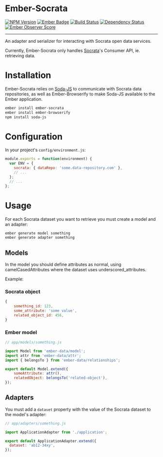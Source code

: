 Ember-Socrata
=============
[![NPM Version][npm-badge]][npm]
[![Ember Badge][ember-badge]][embadge]
[![Build Status][travis-badge]][travis]
[![Dependency Status][version-eye-badge]][version-eye]
[![Ember Observer Score][ember-observer-badge]][ember-observer]

[npm]: https://www.npmjs.org/package/ember-socrata
[npm-badge]: https://img.shields.io/npm/v/ember-socrata.svg
[embadge]: http://embadge.io/
[ember-badge]: http://embadge.io/v1/badge.svg?start=2.8.0
[travis]: https://travis-ci.org/zachgarwood/ember-socrata
[travis-badge]: https://travis-ci.org/zachgarwood/ember-socrata.svg?branch=master
[ember-observer]: https://emberobserver.com/addons/ember-socrata
[ember-observer-badge]: https://emberobserver.com/badges/ember-socrata.svg
[version-eye]: https://www.versioneye.com/user/projects/57525f907757a00034dc4150
[version-eye-badge]: https://www.versioneye.com/user/projects/57525f907757a00034dc4150/badge.svg
-----
An adapter and serializer for interacting with Socrata open data services.

Currently, Ember-Socrata only handles [Socrata](https://dev.socrata.com/)'s Consumer API, ie. retrieving data.

# Installation
Ember-Socrata relies on [Soda-JS](https://github.com/socrata/soda-js) to communicate with Socrata data repositories,
as well as Ember-Browserify to make Soda-JS available to the Ember application.
```bash
ember install ember-socrata
ember install ember-browserify
npm install soda-js
```

# Configuration
In your project's `config/environment.js`:

```javascript
module.exports = function(environment) {
  var ENV = {
    socrata: { dataRepo: 'some.data-repository.com' },
    // ...
  };
  // ...
};
```

# Usage
For each Socrata dataset you want to retrieve you must create a model and an
adapter:
```bash
ember generate model something
ember generate adapter something
```

## Models
In the model you should define attributes as normal, using camelCasedAttributes
where the dataset uses underscored_attributes.

Example:
### Socrata object
```javascript
{
    something_id: 123,
    some_attribute: 'some value',
    related_object_id: 456,
}
```

### Ember model
```javascript
// app/models/something.js

import Model from 'ember-data/model';
import attr from 'ember-data/attr';
import { belongsTo } from 'ember-data/relationships';

export default Model.extend({
    someAttribute: attr(),
    relatedObject: belongsTo('related-object'),
});
```

## Adapters
You must add a `dataset` property with the value of the Socrata dataset to the
model's adapter:
```javascript
// app/adapters/something.js

import ApplicationAdapter from './application';

export default ApplicationAdapter.extend({
  dataset: 'ab12-34xy',
});
```
